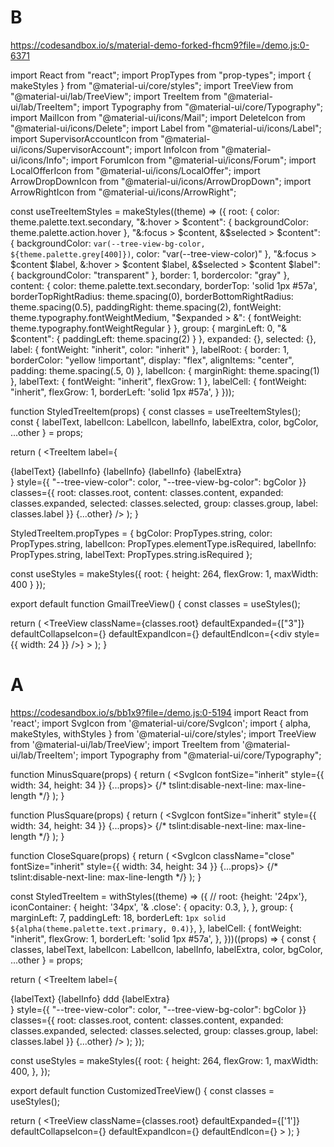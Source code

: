 # B
https://codesandbox.io/s/material-demo-forked-fhcm9?file=/demo.js:0-6371

import React from "react";
import PropTypes from "prop-types";
import { makeStyles } from "@material-ui/core/styles";
import TreeView from "@material-ui/lab/TreeView";
import TreeItem from "@material-ui/lab/TreeItem";
import Typography from "@material-ui/core/Typography";
import MailIcon from "@material-ui/icons/Mail";
import DeleteIcon from "@material-ui/icons/Delete";
import Label from "@material-ui/icons/Label";
import SupervisorAccountIcon from "@material-ui/icons/SupervisorAccount";
import InfoIcon from "@material-ui/icons/Info";
import ForumIcon from "@material-ui/icons/Forum";
import LocalOfferIcon from "@material-ui/icons/LocalOffer";
import ArrowDropDownIcon from "@material-ui/icons/ArrowDropDown";
import ArrowRightIcon from "@material-ui/icons/ArrowRight";

const useTreeItemStyles = makeStyles((theme) => ({
  root: {
    color: theme.palette.text.secondary,
    "&:hover > $content": {
      backgroundColor: theme.palette.action.hover
    },
    "&:focus > $content, &$selected > $content": {
      backgroundColor: `var(--tree-view-bg-color, ${theme.palette.grey[400]})`,
      color: "var(--tree-view-color)"
    },
    "&:focus > $content $label, &:hover > $content $label, &$selected > $content $label": {
      backgroundColor: "transparent"
    },
    border: 1,
    bordercolor: "gray"
  },
  content: {
    color: theme.palette.text.secondary,
    borderTop: 'solid 1px #57a',
    borderTopRightRadius: theme.spacing(0),
    borderBottomRightRadius: theme.spacing(0.5),
    paddingRight: theme.spacing(2),
    fontWeight: theme.typography.fontWeightMedium,
    "$expanded > &": {
      fontWeight: theme.typography.fontWeightRegular
    }
  },
  group: {
    marginLeft: 0,
    "& $content": {
      paddingLeft: theme.spacing(2)
    }
  },
  expanded: {},
  selected: {},
  label: {
    fontWeight: "inherit",
    color: "inherit"
  },
  labelRoot: {
    border: 1,
    borderColor: "yellow !important",
    display: "flex",
    alignItems: "center",
    padding: theme.spacing(.5, 0)
  },
  labelIcon: {
    marginRight: theme.spacing(1)
  },
  labelText: {
    fontWeight: "inherit",
    flexGrow: 1
  },
  labelCell: {
    fontWeight: "inherit",
    flexGrow: 1,
    borderLeft: 'solid 1px #57a',
  }
}));

function StyledTreeItem(props) {
  const classes = useTreeItemStyles();
  const {
    labelText,
    labelIcon: LabelIcon,
    labelInfo,
    labelExtra,
    color,
    bgColor,
    ...other
  } = props;

  return (
    <TreeItem
      label={
        <div className={classes.labelRoot}>
          <LabelIcon color="inherit" className={classes.labelIcon} />
          <Typography variant="body2" className={classes.labelText}>
            {labelText}
          </Typography>
          <Typography
            variant="caption"
            color="inherit"
            className={classes.labelCell}
          >
            {labelInfo}
          </Typography>
          <Typography
            variant="caption"
            color="inherit"
            className={classes.labelCell}
          >
            {labelInfo}
          </Typography>
          <Typography
            variant="caption"
            color="inherit"
            className={classes.labelCell}
          >
            {labelInfo}
          </Typography>
          <Typography
            variant="caption"
            color="inherit"
            className={classes.labelCell}
          >
            {labelExtra}
          </Typography>
        </div>
      }
      style={{
        "--tree-view-color": color,
        "--tree-view-bg-color": bgColor
      }}
      classes={{
        root: classes.root,
        content: classes.content,
        expanded: classes.expanded,
        selected: classes.selected,
        group: classes.group,
        label: classes.label
      }}
      {...other}
    />
  );
}

StyledTreeItem.propTypes = {
  bgColor: PropTypes.string,
  color: PropTypes.string,
  labelIcon: PropTypes.elementType.isRequired,
  labelInfo: PropTypes.string,
  labelText: PropTypes.string.isRequired
};

const useStyles = makeStyles({
  root: {
    height: 264,
    flexGrow: 1,
    maxWidth: 400
  }
});

export default function GmailTreeView() {
  const classes = useStyles();

  return (
    <TreeView
      className={classes.root}
      defaultExpanded={["3"]}
      defaultCollapseIcon={<ArrowDropDownIcon />}
      defaultExpandIcon={<ArrowRightIcon />}
      defaultEndIcon={<div style={{ width: 24 }} />}
    >
      <StyledTreeItem
        nodeId="1"
        labelText="All Mail"
        labelIcon={MailIcon}
        labelInfo="733AA"
        labelExtra="extra"
      ></StyledTreeItem>
      <StyledTreeItem nodeId="2" labelText="Trash" labelIcon={DeleteIcon} />
      <StyledTreeItem nodeId="3" labelText="Categories" labelIcon={Label}>
        <StyledTreeItem
          nodeId="5"
          labelText="Social"
          labelIcon={SupervisorAccountIcon}
          labelInfo="90"
          color="#1a73e8"
          bgColor="#e8f0fe"
        />
        <StyledTreeItem
          nodeId="6"
          labelText="Updates"
          labelIcon={InfoIcon}
          labelInfo="2,294"
          color="#e3742f"
          bgColor="#fcefe3"
        />
        <StyledTreeItem
          nodeId="7"
          labelText="Forums"
          labelIcon={ForumIcon}
          labelInfo="3,566"
          color="#a250f5"
          bgColor="#f3e8fd"
        />
        <StyledTreeItem
          nodeId="8"
          labelText="Promotions"
          labelIcon={LocalOfferIcon}
          labelInfo="733"
          color="#3c8039"
          bgColor="#e6f4ea"
        >
          <StyledTreeItem nodeId="r4" labelText="History" labelIcon={Label}>
            <StyledTreeItem
              nodeId="9"
              labelText="Promotions"
              labelIcon={LocalOfferIcon}
              labelInfo="733AA"
              labelExtra="extra"
              color="#3c8039"
              bgColor="#e00"
            />
            </StyledTreeItem>
          </StyledTreeItem>
        </StyledTreeItem>
      <StyledTreeItem nodeId="4" labelText="History" labelIcon={Label}>
        <StyledTreeItem
          nodeId="9"
          labelText="Promotions"
          labelIcon={LocalOfferIcon}
          labelInfo="733AA"
          labelExtra="extra"
          color="#3c8039"
          bgColor="#e6f4ea"
        />
      </StyledTreeItem>
    </TreeView>
  );
}

# A
https://codesandbox.io/s/bb1x9?file=/demo.js:0-5194
import React from 'react';
import SvgIcon from '@material-ui/core/SvgIcon';
import { alpha, makeStyles, withStyles } from '@material-ui/core/styles';
import TreeView from '@material-ui/lab/TreeView';
import TreeItem from '@material-ui/lab/TreeItem';
import Typography from "@material-ui/core/Typography";


function MinusSquare(props) {
  return (
    <SvgIcon fontSize="inherit" style={{ width: 34, height: 34 }} {...props}>
      {/* tslint:disable-next-line: max-line-length */}
      <path d="M22.047 22.074v0 0-20.147 0h-20.12v0 20.147 0h20.12zM22.047 24h-20.12q-.803 0-1.365-.562t-.562-1.365v-20.147q0-.776.562-1.351t1.365-.575h20.147q.776 0 1.351.575t.575 1.351v20.147q0 .803-.575 1.365t-1.378.562v0zM17.873 11.023h-11.826q-.375 0-.669.281t-.294.682v0q0 .401.294 .682t.669.281h11.826q.375 0 .669-.281t.294-.682v0q0-.401-.294-.682t-.669-.281z" />
    </SvgIcon>
  );
}

function PlusSquare(props) {
  return (
    <SvgIcon fontSize="inherit" style={{ width: 34, height: 34 }} {...props}>
      {/* tslint:disable-next-line: max-line-length */}
      <path d="M22.047 22.074v0 0-20.147 0h-20.12v0 20.147 0h20.12zM22.047 24h-20.12q-.803 0-1.365-.562t-.562-1.365v-20.147q0-.776.562-1.351t1.365-.575h20.147q.776 0 1.351.575t.575 1.351v20.147q0 .803-.575 1.365t-1.378.562v0zM17.873 12.977h-4.923v4.896q0 .401-.281.682t-.682.281v0q-.375 0-.669-.281t-.294-.682v-4.896h-4.923q-.401 0-.682-.294t-.281-.669v0q0-.401.281-.682t.682-.281h4.923v-4.896q0-.401.294-.682t.669-.281v0q.401 0 .682.281t.281.682v4.896h4.923q.401 0 .682.281t.281.682v0q0 .375-.281.669t-.682.294z" />
    </SvgIcon>
  );
}

function CloseSquare(props) {
  return (
    <SvgIcon className="close" fontSize="inherit" style={{ width: 34, height: 34 }} {...props}>
      {/* tslint:disable-next-line: max-line-length */}
      <path d="M17.485 17.512q-.281.281-.682.281t-.696-.268l-4.12-4.147-4.12 4.147q-.294.268-.696.268t-.682-.281-.281-.682.294-.669l4.12-4.147-4.12-4.147q-.294-.268-.294-.669t.281-.682.682-.281.696 .268l4.12 4.147 4.12-4.147q.294-.268.696-.268t.682.281 .281.669-.294.682l-4.12 4.147 4.12 4.147q.294.268 .294.669t-.281.682zM22.047 22.074v0 0-20.147 0h-20.12v0 20.147 0h20.12zM22.047 24h-20.12q-.803 0-1.365-.562t-.562-1.365v-20.147q0-.776.562-1.351t1.365-.575h20.147q.776 0 1.351.575t.575 1.351v20.147q0 .803-.575 1.365t-1.378.562v0z" />
    </SvgIcon>
  );
}

const StyledTreeItem = withStyles((theme) => ({
  // root: {height: '24px'},
  iconContainer: {
    height: '34px',
    '& .close': {
      opacity: 0.3,
    },
  },
  group: {
    marginLeft: 7,
    paddingLeft: 18,
    borderLeft: `1px solid ${alpha(theme.palette.text.primary, 0.4)}`,
  },
  labelCell: {
    fontWeight: "inherit",
    flexGrow: 1,
    borderLeft: 'solid 1px #57a',
  },
}))((props) => {  const {
  classes,
  labelText,
  labelIcon: LabelIcon,
  labelInfo,
  labelExtra,
  color,
  bgColor,
  ...other
} = props;

return (
  <TreeItem
    label={
      <div className={classes.labelRoot}>
        <Typography variant="body2" className={classes.labelText}>
          {labelText}
        </Typography>
        <Typography
          variant="caption"
          color="inherit"
          className={classes.labelCell}
        >
          {labelInfo} ddd
        </Typography>
        <Typography
          variant="caption"
          color="inherit"
          className={classes.labelCell}
        >
          {labelExtra}
        </Typography>
      </div>
    }
    style={{
      "--tree-view-color": color,
      "--tree-view-bg-color": bgColor
    }}
    classes={{
      root: classes.root,
      content: classes.content,
      expanded: classes.expanded,
      selected: classes.selected,
      group: classes.group,
      label: classes.label
    }}
    {...other}
  />
);
});

const useStyles = makeStyles({
  root: {
    height: 264,
    flexGrow: 1,
    maxWidth: 400,
  },
});

export default function CustomizedTreeView() {
  const classes = useStyles();

  return (
    <TreeView
      className={classes.root}
      defaultExpanded={['1']}
      defaultCollapseIcon={<MinusSquare />}
      defaultExpandIcon={<PlusSquare />}
      defaultEndIcon={<CloseSquare />}
    >
      <StyledTreeItem nodeId="1" label="Main">
        <StyledTreeItem nodeId="2" label="Hello" />
        <StyledTreeItem nodeId="3" label="Subtree with children">
          <StyledTreeItem nodeId="6" label="Hello" />
          <StyledTreeItem nodeId="7" label="Sub-subtree with children">
            <StyledTreeItem nodeId="9" label="Child 1" />
            <StyledTreeItem nodeId="10" label="Child 2" />
            <StyledTreeItem nodeId="11" label="Child 3" />
          </StyledTreeItem>
          <StyledTreeItem nodeId="8" labelText="Hellooooooo"
              labelInfo="733AA"
              labelExtra="extra"
              color="#3c8039">
            <StyledTreeItem nodeId="9" label="Child 1" />
            <StyledTreeItem nodeId="10" label="Child 2" />
            <StyledTreeItem nodeId="11" label="Child 3" />
          </StyledTreeItem>
        </StyledTreeItem>
        <StyledTreeItem nodeId="4" label="World" />
        <StyledTreeItem nodeId="5" label="Something something" />
      </StyledTreeItem>
    </TreeView>
  );
}
